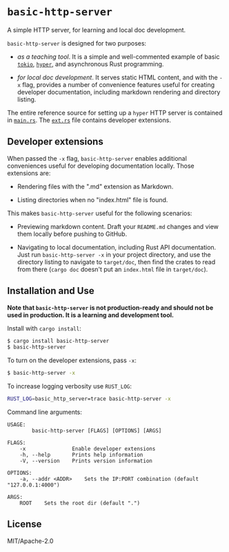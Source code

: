 # `basic-http-server`

A simple HTTP server, for learning and local doc development.

`basic-http-server` is designed for two purposes:

- _as a teaching tool_. It is a simple and well-commented example of
  basic [`tokio`], [`hyper`], and asynchronous Rust programming.

- _for local doc development_. It serves static HTML content, and with
   the `-x` flag, provides a number of convenience features useful
   for creating developer documentation, including markdown rendering
   and directory listing.
 
The entire reference source for setting up a `hyper` HTTP server is contained in
[`main.rs`]. The [`ext.rs`] file contains developer extensions.

[`tokio`]: https://github.com/tokio-rs/tokio
[`hyper`]: https://github.com/hyperium/hyper
[`main.rs`]: src/main.rs
[`ext.rs`]: src/ext.rs


## Developer extensions

When passed the `-x` flag, `basic-http-server` enables additional conveniences
useful for developing documentation locally. Those extensions are:

- Rendering files with the ".md" extension as Markdown.

- Listing directories when no "index.html" file is found.

This makes `basic-http-server` useful for the following scenarios:

- Previewing markdown content. Draft your `README.md` changes and view them
  locally before pushing to GitHub.

- Navigating to local documentation, including Rust API documentation. Just run
  `basic-http-server -x` in your project directory, and use the directory
  listing to navigate to `target/doc`, then find the crates to read from there
  (`cargo doc` doesn't put an `index.html` file in `target/doc`).


## Installation and Use

**Note that `basic-http-server` is not production-ready and should not be used
in production. It is a learning and development tool.**

Install with `cargo install`:

```sh
$ cargo install basic-http-server
$ basic-http-server
```

To turn on the developer extensions, pass `-x`:

```sh
$ basic-http-server -x
```

To increase logging verbosity use `RUST_LOG`:

```sh
RUST_LOG=basic_http_server=trace basic-http-server -x
```

Command line arguments:

```
USAGE:
        basic-http-server [FLAGS] [OPTIONS] [ARGS]

FLAGS:
    -x               Enable developer extensions
    -h, --help       Prints help information
    -V, --version    Prints version information

OPTIONS:
    -a, --addr <ADDR>    Sets the IP:PORT combination (default "127.0.0.1:4000")

ARGS:
    ROOT    Sets the root dir (default ".")

```


## License

MIT/Apache-2.0

